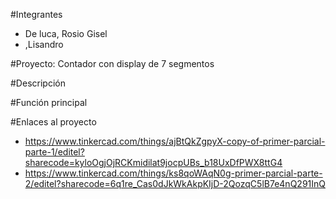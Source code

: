 #Integrantes
* De luca, Rosio Gisel
* ,Lisandro

#Proyecto: Contador con display de 7 segmentos

#Descripción

#Función principal

#Enlaces al proyecto
* https://www.tinkercad.com/things/ajBtQkZgpyX-copy-of-primer-parcial-parte-1/editel?sharecode=kyloOgjOjRCKmidilat9jocpUBs_b18UxDfPWX8ttG4 
* https://www.tinkercad.com/things/ks8qoWAqN0g-primer-parcial-parte-2/editel?sharecode=6q1re_Cas0dJkWkAkpKIjD-2QozqC5lB7e4nQ291InQ 
